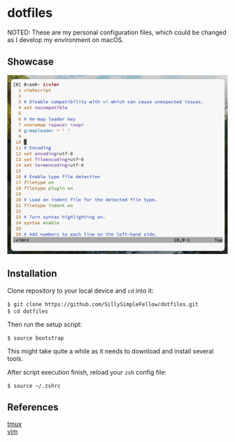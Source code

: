 # dotfiles
NOTED: These are my personal configuration files, which could be changed as I develop my environment on macOS.

## Showcase
![image](./screenshots/vim-screenshot.png)

## Installation
Clone repository to your local device and `cd` into it:
```shell script
$ git clone https://github.com/SillySimpleFellow/dotfiles.git
$ cd dotfiles
```

Then run the setup script:
```shell script
$ source bootstrap
```

This might take quite a while as it needs to download and install several tools.

After script execution finish, reload your `zsh` config file:
```shell script
$ source ~/.zshrc
```

## References
[tmux](https://github.com/tmux/tmux)\
[vim](https://www.vim.org)
